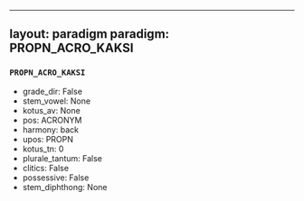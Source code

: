 
---
layout: paradigm
paradigm: PROPN_ACRO_KAKSI
---
### ` PROPN_ACRO_KAKSI `


* grade_dir: False
* stem_vowel: None
* kotus_av: None
* pos: ACRONYM
* harmony: back
* upos: PROPN
* kotus_tn: 0
* plurale_tantum: False
* clitics: False
* possessive: False
* stem_diphthong: None
